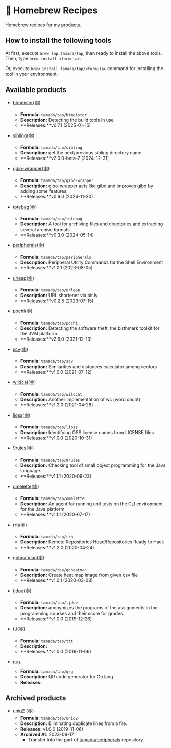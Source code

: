 # :beer: Homebrew Recipes

Homebrew recipes for my products.

## How to install the following tools

At first, execute `brew tap tamada/tap`, then ready to install the above tools.
Then, type `brew install <formula>`.

Or, execute `brew install tamada/tap/<formula>` command for installing the tool in your environment.

## Available products
- [btmeister](https://github.com/tamada/btmeister)([:spider_web:](https://tamada.github.io/btmeister/))
  
  - **Formula:** `tamada/tap/btmeister`
  - **Description:** Detecting the build tools in use
  - **Releases:**v0.7.1 (2025-01-15)
- [sibling](https://github.com/tamada/sibling)([:spider_web:](https://tamada.github.io/sibling/))
  
  - **Formula:** `tamada/tap/sibling`
  - **Description:** get the next/previous sibling directory name.
  - **Releases:**v2.0.0-beta-7 (2024-12-31)
- [gibo-wrapper](https://github.com/tamada/gibo-wrapper)([:spider_web:](https://tamada.github.io/gibo-wrapper/))
  
  - **Formula:** `tamada/tap/gibo-wrapper`
  - **Description:** gibo-wrapper acts like gibo and improves gibo by adding some features.
  - **Releases:**v0.9.0 (2024-11-30)
- [totebag](https://github.com/tamada/totebag)([:spider_web:](https://tamada.github.io/totebag/))
  
  - **Formula:** `tamada/tap/totebag`
  - **Description:** A tool for archiving files and directories and extracting several archive formats.
  - **Releases:**v0.3.0 (2024-05-14)
- [peripherals](https://github.com/tamada/peripherals)([:spider_web:](https://tamada.github.io/peripherals/))
  
  - **Formula:** `tamada/tap/peripherals`
  - **Description:** Peripheral Utility Commands for the Shell Environment
  - **Releases:**v1.0.1 (2023-08-05)
- [urleap](https://github.com/tamada/urleap)([:spider_web:](https://tamada.github.io/urleap/))
  
  - **Formula:** `tamada/tap/urleap`
  - **Description:** URL shortener via bit.ly
  - **Releases:**v0.2.5 (2023-07-15)
- [pochi](https://github.com/tamada/pochi)([:spider_web:](https://tamada.github.io/pochi/))
  
  - **Formula:** `tamada/tap/pochi`
  - **Description:** Detecting the software theft, the birthmark toolkit for the JVM platform
  - **Releases:**v2.6.0 (2021-12-13)
- [scv](https://github.com/tamada/scv)([:spider_web:](https://tamada.github.io/scv/))
  
  - **Formula:** `tamada/tap/scv`
  - **Description:** Similarities and distances calculator among vectors
  - **Releases:**v1.0.0 (2021-07-12)
- [wildcat](https://github.com/tamada/wildcat)([:spider_web:](https://tamada.github.io/wildcat/))
  
  - **Formula:** `tamada/tap/wildcat`
  - **Description:** Another implementation of wc (word count)
  - **Releases:**v1.2.0 (2021-04-28)
- [lioss](https://github.com/tamada/lioss)([:spider_web:](https://tamada.github.io/lioss/))
  
  - **Formula:** `tamada/tap/lioss`
  - **Description:** Identifying OSS license names from LICENSE files
  - **Releases:**v1.0.0 (2020-10-31)
- [9rules](https://github.com/tamada/9rules)([:spider_web:](https://tamada.github.io/9rules/))
  
  - **Formula:** `tamada/tap/9rules`
  - **Description:** Checking tool of small object programming for the Java language.
  - **Releases:**v1.1.1 (2020-09-23)
- [omelette](https://github.com/tamada/omelette)([:spider_web:](https://tamada.github.io/omelette/))
  
  - **Formula:** `tamada/tap/omelette`
  - **Description:** An agent for running unit tests on the CLI environment for the Java platform
  - **Releases:**v1.1.1 (2020-07-17)
- [rrh](https://github.com/tamada/rrh)([:spider_web:](https://tamada.github.io/rrh/))
  
  - **Formula:** `tamada/tap/rrh`
  - **Description:** Remote Repositories Head/Repositories Ready to Hack
  - **Releases:**v1.2.0 (2020-04-24)
- [goheatman](https://github.com/tamada/goheatman)([:spider_web:](https://tamada.github.io/goheatman/))
  
  - **Formula:** `tamada/tap/goheatman`
  - **Description:** Create heat map image from given csv file
  - **Releases:**v1.0.1 (2020-03-08)
- [tjdoe](https://github.com/tamada/tjdoe)([:spider_web:](https://tamada.github.io/tjdoe/))
  
  - **Formula:** `tamada/tap/tjdoe`
  - **Description:** anonymizes the programs of the assignments in the programming courses and their score for grades.
  - **Releases:**v1.0.0 (2019-12-26)
- [ttt](https://github.com/tamada/ttt)([:spider_web:](https://tamada.github.io/ttt/))
  
  - **Formula:** `tamada/tap/ttt`
  - **Description:** 
  - **Releases:**v1.0.0 (2019-11-06)
- [qrg](https://github.com/tamada/qrg)
  - **Formula:** `tamada/tap/qrg`
  - **Description:** QR code generator for Go lang
  - **Releases:**

## Archived products

- [uniq2](https://github.com/tamada/uniq2) ([:spider_web:](https://tamada.github.io/uniq2/))
  - **Formula:** `tamada/tap/uniq2`
  - **Description:** Eliminating duplicate lines from a file.
  - **Releases:**
    v1.0.0 (2019-11-06)
  - **Archived At**: 2023-09-17
    - Transfer into the part of [tamada/peripherals](https://github.com/tamada/peripherals) repository.
